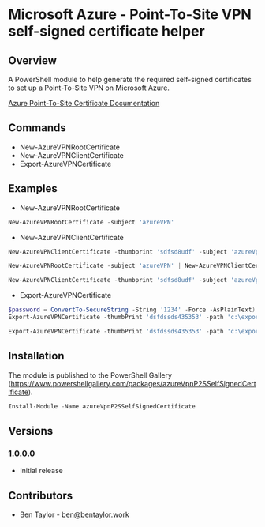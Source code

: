 # Microsoft Azure - Point-To-Site VPN self-signed certificate helper

## Overview
A PowerShell module to help generate the required self-signed certificates to set up a Point-To-Site VPN on Microsoft Azure.

[Azure Point-To-Site Certificate Documentation](https://docs.microsoft.com/en-us/azure/vpn-gateway/vpn-gateway-certificates-point-to-site)

## Commands
* New-AzureVPNRootCertificate
* New-AzureVPNClientCertificate
* Export-AzureVPNCertificate

## Examples
* New-AzureVPNRootCertificate
```PowerShell
New-AzureVPNRootCertificate -subject 'azureVPN'
```

* New-AzureVPNClientCertificate
```PowerShell
New-AzureVPNClientCertificate -thumbprint 'sdfsd8udf' -subject 'azureVpnClient'

New-AzureVPNRootCertificate -subject 'azureVPN' | New-AzureVPNClientCertificate -subject 'azureVPNClient'

New-AzureVPNClientCertificate -thumbprint 'sdfsd8udf' -subject 'azureVpnClient' | Export-AzureVPNCertificate -path 'c:\exportPath' -pfx -password (ConvertTo-SecureString -String '1234' -Force -AsPlainText)
```
* Export-AzureVPNCertificate
```PowerShell
$password = ConvertTo-SecureString -String '1234' -Force -AsPlainText)
Export-AzureVPNCertificate -thumbPrint 'dsfdssds435353' -path 'c:\exportPath' -pfx -password $password -removeAfterExport

Export-AzureVPNCertificate -thumbPrint 'dsfdssds435353' -path 'c:\exportPath' -cer
```

## Installation
The module is published to the PowerShell Gallery (<https://www.powershellgallery.com/packages/azureVpnP2SSelfSignedCertificate>).

```PowerShell
Install-Module -Name azureVpnP2SSelfSignedCertificate
```

## Versions
### 1.0.0.0
* Initial release

## Contributors
- Ben Taylor - ben@bentaylor.work